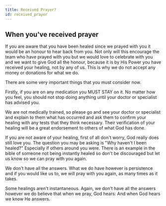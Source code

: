 ```yaml
---
title: Received Prayer?
id: received_prayer
---
```


## When you've received prayer

If you are aware that you have been healed since we prayed with you it would be an honour to hear back from you. Not only will this encourage the team who have prayed with you but we would love to celebrate with you and we want to give God all the honour, because it is by His Power you have received your healing, not by any of us. This is why we do not accept any money or donations for what we do.

There are some very important things that you must consider now.

Firstly, if you are on any medication you MUST STAY on it. No matter how you feel, you should not stop doing anything until your doctor or specialist has advised you.

We are not medically trained, so please go and see your doctor or specialist and explain to them what has occurred and ask them to confirm your healing with any tests that they think necessary. Their verification of your healing will be a great endorsement to others of what God has done.

If you are not aware of your healing, first of all don't worry, God really does still love you. The question you may be asking is "Why haven't I been healed?" Especially if others around you were. There is an example in the bible of someone not being instantly healed so don't be discouraged but let us know so we can pray with you again.

We don't have all the answers. What we do have however is persistence and if you would like us to, we will pray with you again, as many times as it takes.

Some healings aren't instantaneous. Again, we don't have all the answers however we do believe that when we pray, God hears: And when God hears we know He answers.